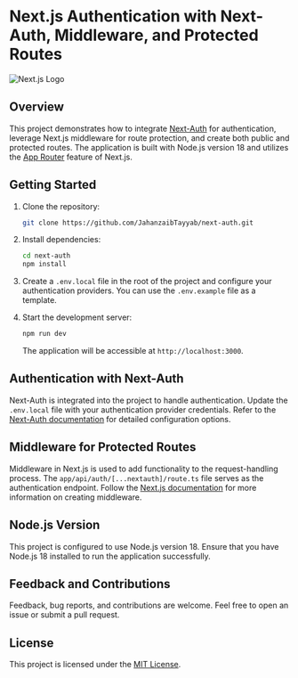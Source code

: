 # Next.js Authentication with Next-Auth, Middleware, and Protected Routes

![Next.js Logo](https://assets.vercel.com/image/upload/v1607554385/repositories/next-js/next-js-logo.png)

## Overview

This project demonstrates how to integrate [Next-Auth](https://next-auth.js.org/) for authentication, leverage Next.js middleware for route protection, and create both public and protected routes. The application is built with Node.js version 18 and utilizes the [App Router](https://nextjs.org/docs/routing/introduction) feature of Next.js.

## Getting Started

1. Clone the repository:

   ```bash
   git clone https://github.com/JahanzaibTayyab/next-auth.git
   ```

2. Install dependencies:

   ```bash
   cd next-auth
   npm install
   ```

3. Create a `.env.local` file in the root of the project and configure your authentication providers. You can use the `.env.example` file as a template.

4. Start the development server:

   ```bash
   npm run dev
   ```

   The application will be accessible at `http://localhost:3000`.

## Authentication with Next-Auth

Next-Auth is integrated into the project to handle authentication. Update the `.env.local` file with your authentication provider credentials. Refer to the [Next-Auth documentation](https://next-auth.js.org/getting-started/example) for detailed configuration options.

## Middleware for Protected Routes

Middleware in Next.js is used to add functionality to the request-handling process. The `app/api/auth/[...nextauth]/route.ts` file serves as the authentication endpoint. Follow the [Next.js documentation](https://nextjs.org/docs/app/building-your-application/routing/middleware) for more information on creating middleware.

## Node.js Version

This project is configured to use Node.js version 18. Ensure that you have Node.js 18 installed to run the application successfully.

## Feedback and Contributions

Feedback, bug reports, and contributions are welcome. Feel free to open an issue or submit a pull request.

## License

This project is licensed under the [MIT License](LICENSE).
